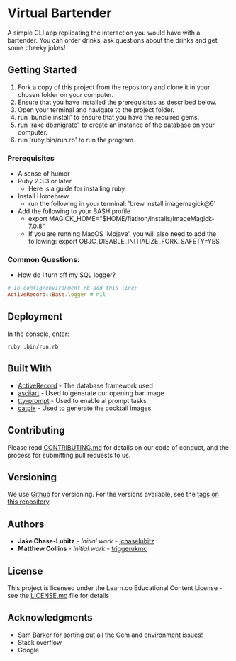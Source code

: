 
# Virtual Bartender

A simple CLI app replicating the interaction you would have with a bartender. You can order drinks, ask questions about the drinks and get some cheeky jokes!

## Getting Started

1. Fork a copy of this project from the repository and clone it in your chosen folder on your computer.
2. Ensure that you have installed the prerequisites as described below.
3. Open your terminal and navigate to the project folder.
4. run 'bundle install' to ensure that you have the required gems.
5. run 'rake db:migrate" to create an instance of the database on your computer.
6. run 'ruby bin/run.rb' to run the program.

### Prerequisites

* A sense of humor
* Ruby 2.3.3 or later
  - Here is a guide for installing ruby
* Install Homebrew
  - run the following in your terminal: 'brew install imagemagick@6'
* Add the following to your BASH profile
  - export MAGICK_HOME="$HOME/flatiron/installs/ImageMagick-7.0.8"
  - If you are running MacOS 'Mojave', you will also need to add the following: export OBJC_DISABLE_INITIALIZE_FORK_SAFETY=YES

### Common Questions:
- How do I turn off my SQL logger?
```ruby
# in config/environment.rb add this line:
ActiveRecord::Base.logger = nil
```

## Deployment

In the console, enter:

```
ruby .bin/run.rb
```

## Built With

* [ActiveRecord](https://github.com/rails/rails/tree/master/activerecord) - The database framework used
* [asciiart](https://github.com/nodanaonlyzuul/asciiart/) - Used to generate our opening bar image
* [tty-prompt](https://github.com/piotrmurach/tty-prompt) - Used to enable al prompt tasks
* [catpix](https://github.com/pazdera/catpix) - Used to generate the cocktail images


## Contributing

Please read [CONTRIBUTING.md](https://gist.github.com/PurpleBooth/b24679402957c63ec426) for details on our code of conduct, and the process for submitting pull requests to us.

## Versioning

We use [Github](https://github.com/jchaselubitz/module-one-final-project-guidelines-london-web-career-010719) for versioning. For the versions available, see the [tags on this repository](https://github.com/jchaselubitz/module-one-final-project-guidelines-london-web-career-010719/tags).

## Authors

* **Jake Chase-Lubitz** - *Initial work* - [jchaselubitz](https://github.com/jchaselubitz)
* **Matthew Collins** - *Initial work* - [triggerukmc](https://github.com/triggerukmc)

## License

This project is licensed under the Learn.co Educational Content License - see the [LICENSE.md](LICENSE.md) file for details

## Acknowledgments

* Sam Barker for sorting out all the Gem and environment issues!
* Stack overflow
* Google
